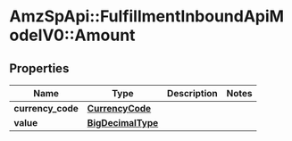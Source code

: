 # AmzSpApi::FulfillmentInboundApiModelV0::Amount

## Properties
Name | Type | Description | Notes
------------ | ------------- | ------------- | -------------
**currency_code** | [**CurrencyCode**](CurrencyCode.md) |  | 
**value** | [**BigDecimalType**](BigDecimalType.md) |  | 

